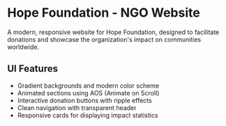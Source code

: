 #  Hope Foundation - NGO Website

A modern, responsive website for Hope Foundation, designed to facilitate donations and showcase the organization's impact on communities worldwide.


## UI Features
- Gradient backgrounds and modern color scheme
- Animated sections using AOS (Animate on Scroll)
- Interactive donation buttons with ripple effects
- Clean navigation with transparent header
- Responsive cards for displaying impact statistics
